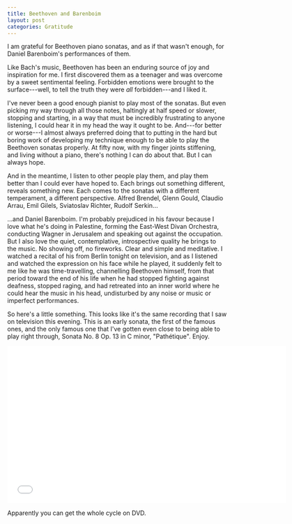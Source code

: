 ```yaml
---
title: Beethoven and Barenboim
layout: post
categories: Gratitude
---
```


I am grateful for Beethoven piano sonatas, and as if that wasn't enough, for Daniel Barenboim's performances of them.

Like Bach's music, Beethoven has been an enduring source of joy and inspiration for me. I first discovered them as a teenager and was overcome by a sweet sentimental feeling. Forbidden emotions were brought to the surface---well, to tell the truth they were _all_ forbidden---and I liked it.

I've never been a good enough pianist to play most of the sonatas. But even picking my way through all those notes, haltingly at half speed or slower, stopping and starting, in a way that must be incredibly frustrating to anyone listening, I could hear it in my head the way it ought to be. And---for better or worse---I almost always preferred doing that to putting in the hard but boring work of developing my technique enough to be able to play the Beethoven sonatas properly. At fifty now, with my finger joints stiffening, and living without a piano, there's nothing I can do about that. But I can always hope.

And in the meantime, I listen to other people play them, and play them better than I could ever have hoped to. Each brings out something different, reveals something new. Each comes to the sonatas with a different temperament, a different perspective. Alfred Brendel, Glenn Gould, Claudio Arrau, Emil Gilels, Sviatoslav Richter, Rudolf Serkin…

…and Daniel Barenboim. I'm probably prejudiced in his favour because I love what he's doing in Palestine, forming the East-West Divan Orchestra, conducting Wagner in Jerusalem and speaking out against the occupation. But I also love the quiet, contemplative, introspective quality he brings to the music. No showing off, no fireworks. Clear and simple and meditative. I watched a recital of his from Berlin tonight on television, and as I listened and watched the expression on his face while he played, it suddenly felt to me like he was time-travelling, channelling Beethoven himself, from that period toward the end of his life when he had stopped fighting against deafness, stopped raging, and had retreated into an inner world where he could hear the music in his head, undisturbed by any noise or music or imperfect performances.

So here's a little something. This looks like it's the same recording that I saw on television this evening. This is an early sonata, the first of the famous ones, and the only famous one that I've gotten even close to being able to play right through, Sonata No. 8 Op. 13 in C minor, "Pathétique". Enjoy.

<iframe width="640" height="360" src="//www.youtube.com/embed/SrcOcKYQX3c" frameborder="0" allowfullscreen></iframe>

Apparently you can get the whole cycle on DVD. 
